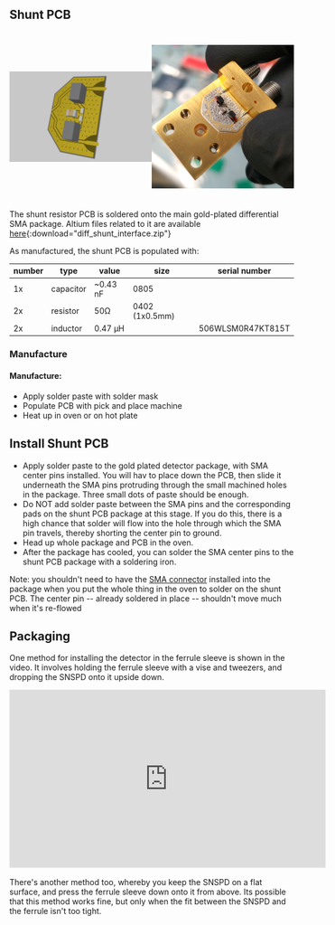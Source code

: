 ## Shunt PCB

<!-- ![shunt PCB](./attachments/shunt_PCB_image.png)

![shunt PCB picture](./attachments/shunt_pcb_mounted.jpg) -->

<div style="display: flex; height: 300px;">
    <div style="flex: 1; height: 100%;">
        <img src="../attachments/shunt_PCB_image.png" alt="shunt PCB" style="height: 100%; width: auto; object-fit: scale-down;">
    </div>
    <div style="flex: 1; height: 100%;">
        <img src="../attachments/shunt_pcb_mounted.jpg" alt="shunt PCB picture" style="height: 100%; width: auto; object-fit: scale-down;">
    </div>
</div>

The shunt resistor PCB is soldered onto the main gold-plated differential SMA package. Altium files related to it are available [here](./attachments/diff_shunt_interface.zip){:download="diff_shunt_interface.zip"}

As manufactured, the shunt PCB is populated with:

| number | type      | value    | size           | serial number     |
| ------ | --------- | -------- | -------------- | ----------------- |
| 1x     | capacitor | ~0.43 nF | 0805           |                   |
| 2x     | resistor  | 50Ω      | 0402 (1x0.5mm) |                   |
| 2x     | inductor  | 0.47 µH  |                | 506WLSM0R47KT815T |

### Manufacture

#### Manufacture:

- Apply solder paste with solder mask
- Populate PCB with pick and place machine
- Heat up in oven or on hot plate

## Install Shunt PCB

- Apply solder paste to the gold plated detector package, with SMA center pins installed. You will hav to place down the PCB, then slide it underneath the SMA pins protruding through the small machined holes in the package. Three small dots of paste should be enough.
- Do NOT add solder paste between the SMA pins and the corresponding pads on the shunt PCB package at this stage. If you do this, there is a high chance that solder will flow into the hole through which the SMA pin travels, thereby shorting the center pin to ground.
- Head up whole package and PCB in the oven.
- After the package has cooled, you can solder the SMA center pins to the shunt PCB package with a soldering iron.

Note: you shouldn't need to have the [SMA connector](https://www.hasco-inc.com/connectors/220-502sf-super-sma-jack-female-thread-in-accepts-pin-dia-020/) installed into the package when you put the whole thing in the oven to solder on the shunt PCB. The center pin -- already soldered in place -- shouldn't move much when it's re-flowed

## Packaging

One method for installing the detector in the ferrule sleeve is shown in the video. It involves holding the ferrule sleeve with a vise and tweezers, and dropping the SNSPD onto it upside down.

<iframe width="560" height="315" src="https://www.youtube.com/embed/T0ASwPOWdbc?si=BeAsV9GJEB3OgUI0" title="YouTube video player" frameborder="0" allow="accelerometer; autoplay; clipboard-write; encrypted-media; gyroscope; picture-in-picture; web-share" referrerpolicy="strict-origin-when-cross-origin" allowfullscreen></iframe>

There's another method too, whereby you keep the SNSPD on a flat surface, and press the ferrule sleeve down onto it from above. Its possible that this method works fine, but only when the fit between the SNSPD and the ferrule isn't too tight.
